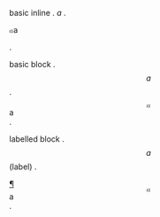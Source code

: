 basic inline
.
$a$
.
<p><span class="math inline"><span class="katex"><span class="katex-mathml"><math xmlns="http://www.w3.org/1998/Math/MathML"><semantics><mrow><mi>a</mi></mrow><annotation encoding="application/x-tex">a</annotation></semantics></math></span><span class="katex-html" aria-hidden="true"><span class="base"><span class="strut" style=""></span><span class="mord mathnormal">a</span></span></span></span></span></p>
.

basic block
.
$$a$$
.
<div class="math block">
<span class="katex-display"><span class="katex"><span class="katex-mathml"><math xmlns="http://www.w3.org/1998/Math/MathML" display="block"><semantics><mrow><mi>a</mi></mrow><annotation encoding="application/x-tex">a</annotation></semantics></math></span><span class="katex-html" aria-hidden="true"><span class="base"><span class="strut" style=""></span><span class="mord mathnormal">a</span></span></span></span></span>
</div>
.

labelled block
.
$$a$$ (label)
.
<div id="label" class="math block">
<a href="#label" class="mathlabel" title="Permalink to this equation">¶</a>
<span class="katex-display"><span class="katex"><span class="katex-mathml"><math xmlns="http://www.w3.org/1998/Math/MathML" display="block"><semantics><mrow><mi>a</mi></mrow><annotation encoding="application/x-tex">a</annotation></semantics></math></span><span class="katex-html" aria-hidden="true"><span class="base"><span class="strut" style=""></span><span class="mord mathnormal">a</span></span></span></span></span>
</div>
.

